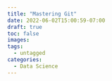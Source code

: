 ```yaml
---
title: "Mastering Git"
date: 2022-06-02T15:00:59-07:00
draft: true
toc: false
images:
tags:
  - untagged
categories:
  - Data Science
---
```



